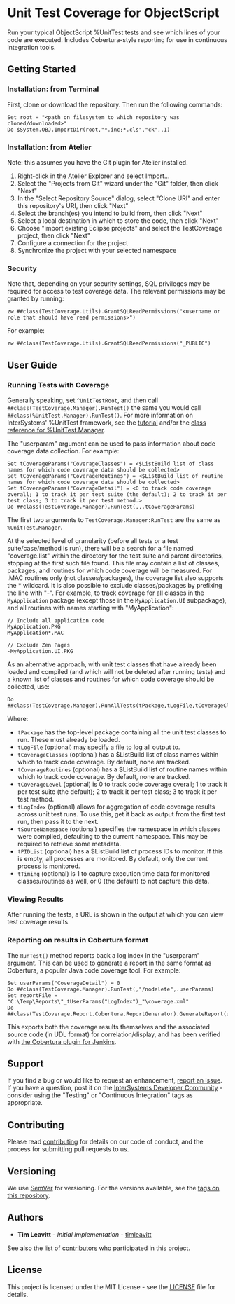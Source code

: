 # Unit Test Coverage for ObjectScript

Run your typical ObjectScript %UnitTest tests and see which lines of your code are executed. Includes Cobertura-style reporting for use in continuous integration tools.

## Getting Started

### Installation: from Terminal

First, clone or download the repository. Then run the following commands:

```
Set root = "<path on filesystem to which repository was cloned/downloaded>"
Do $System.OBJ.ImportDir(root,"*.inc;*.cls","ck",,1)
```

### Installation: from Atelier

Note: this assumes you have the Git plugin for Atelier installed.

1. Right-click in the Atelier Explorer and select Import...
2. Select the "Projects from Git" wizard under the "Git" folder, then click "Next"
3. In the "Select Repository Source" dialog, select "Clone URI" and enter this repository's URI, then click "Next"
4. Select the branch(es) you intend to build from, then click "Next"
5. Select a local destination in which to store the code, then click "Next"
6. Choose "import existing Eclipse projects" and select the TestCoverage project, then click "Next"
7. Configure a connection for the project
8. Synchronize the project with your selected namespace

### Security
Note that, depending on your security settings, SQL privileges may be required for access to test coverage data. The relevant permissions may be granted by running:

```
zw ##class(TestCoverage.Utils).GrantSQLReadPermissions("<username or role that should have read permissions>")
```

For example:

```
zw ##class(TestCoverage.Utils).GrantSQLReadPermissions("_PUBLIC")
```

## User Guide

### Running Tests with Coverage
Generally speaking, set `^UnitTestRoot`, and then call `##class(TestCoverage.Manager).RunTest()` the same you would call `##class(%UnitTest.Manager).RunTest()`. For more information on InterSystems' %UnitTest framework, see the [tutorial](https://docs.intersystems.com/latest/csp/docbook/DocBook.UI.Page.cls?KEY=TUNT) and/or the [class reference for %UnitTest.Manager](https://docs.intersystems.com/latest/csp/documatic/%25CSP.Documatic.cls?PAGE=CLASS&LIBRARY=%25SYS&CLASSNAME=%25UnitTest.Manager).

The "userparam" argument can be used to pass information about code coverage data collection. For example:

```
Set tCoverageParams("CoverageClasses") = <$ListBuild list of class names for which code coverage data should be collected>
Set tCoverageParams("CoverageRoutines") = <$ListBuild list of routine names for which code coverage data should be collected>
Set tCoverageParams("CoverageDetail") = <0 to track code coverage overall; 1 to track it per test suite (the default); 2 to track it per test class; 3 to track it per test method.>
Do ##class(TestCoverage.Manager).RunTest(,,.tCoverageParams)
```

The first two arguments to `TestCoverage.Manager:RunTest` are the same as `%UnitTest.Manager`.

At the selected level of granularity (before all tests or a test suite/case/method is run), there will be a search for a file named "coverage.list" within the directory for the test suite and parent directories, stopping at the first such file found. This file may contain a list of classes, packages, and routines for which code coverage will be measured. For .MAC routines only (not classes/packages), the coverage list also supports the * wildcard. It is also possible to exclude classes/packages by prefixing the line with "-". For example, to track coverage for all classes in the `MyApplication` package (except those in the `MyApplication.UI` subpackage), and all routines with names starting with "MyApplication":

```
// Include all application code
MyApplication.PKG
MyApplication*.MAC

// Exclude Zen Pages
-MyApplication.UI.PKG
```

As an alternative approach, with unit test classes that have already been loaded and compiled (and which will not be deleted after running tests) and a known list of classes and routines for which code coverage should be collected, use:

```
Do ##class(TestCoverage.Manager).RunAllTests(tPackage,tLogFile,tCoverageClasses,tCoverageRoutines,tCoverageLevel,.tLogIndex,tSourceNamespace,tProcessIDs,tTiming)
```

Where:

* `tPackage` has the top-level package containing all the unit test classes to run. These must already be loaded.
* `tLogFile` (optional) may specify a file to log all output to.
* `tCoverageClasses` (optional) has a $ListBuild list of class names within which to track code coverage. By default, none are tracked.
* `tCoverageRoutines` (optional) has a $ListBuild list of routine names within which to track code coverage. By default, none are tracked.
* `tCoverageLevel` (optional) is 0 to track code coverage overall; 1 to track it per test suite (the default); 2 to track it per test class; 3 to track it per test method.
* `tLogIndex` (optional) allows for aggregation of code coverage results across unit test runs. To use this, get it back as output from the first test run, then pass it to the next.
* `tSourceNamespace` (optional) specifies the namespace in which classes were compiled, defaulting to the current namespace. This may be required to retrieve some metadata.
* `tPIDList` (optional) has a $ListBuild list of process IDs to monitor. If this is empty, all processes are monitored. By default, only the current process is monitored.
* `tTiming` (optional) is 1 to capture execution time data for monitored classes/routines as well, or 0 (the default) to not capture this data.

### Viewing Results
After running the tests, a URL is shown in the output at which you can view test coverage results.

### Reporting on results in Cobertura format
The `RunTest()` method reports back a log index in the "userparam" argument. This can be used to generate a report in the same format as Cobertura, a popular Java code coverage tool. For example:

```
Set userParams("CoverageDetail") = 0
Do ##class(TestCoverage.Manager).RunTest(,"/nodelete",.userParams)
Set reportFile = "C:\Temp\Reports\"_tUserParams("LogIndex")_"\coverage.xml"
Do ##class(TestCoverage.Report.Cobertura.ReportGenerator).GenerateReport(userParams("LogIndex"),reportFile)
```

This exports both the coverage results themselves and the associated source code (in UDL format) for correlation/display, and has been verified with [the Cobertura plugin for Jenkins](https://wiki.jenkins.io/display/JENKINS/Cobertura+Plugin).

## Support

If you find a bug or would like to request an enhancement, [report an issue](https://github.com/intersystems/TestCoverage/issues/new). If you have a question, post it on the [InterSystems Developer Community](https://community.intersystems.com/) - consider using the "Testing" or "Continuous Integration" tags as appropriate.

## Contributing

Please read [contributing](CONTRIBUTING.md) for details on our code of conduct, and the process for submitting pull requests to us.

## Versioning

We use [SemVer](http://semver.org/) for versioning. For the versions available, see the [tags on this repository](https://github.com/intersystems/TestCoverage/tags).

## Authors

* **Tim Leavitt** - *Initial implementation* - [timleavitt](http://github.com/timleavitt)

See also the list of [contributors](https://github.com/intersystems/TestCoverage/contributors) who participated in this project.

## License

This project is licensed under the MIT License - see the [LICENSE](LICENSE) file for details.